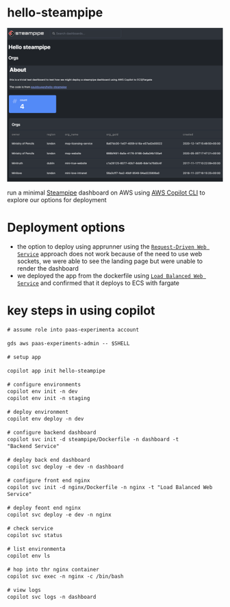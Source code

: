 # hello-steampipe

![](docs/screenshot.png)

run a minimal [Steampipe](https://steampipe.io) dashboard on AWS using [AWS Copilot CLI](https://aws.github.io/copilot-cli/) to explore our options for deployment

# Deployment options

- the option to deploy using apprunner using the [`Request-Driven Web Service`](https://aws.github.io/copilot-cli/docs/concepts/services/#request-driven-web-service) approach does not work because of the need to use web sockets, we were able to see the landing page but were unable to render the dashboard
- we deployed the app from the dockerfile using [`Load Balanced Web Service`](https://aws.github.io/copilot-cli/docs/concepts/services/#load-balanced-web-service) and confirmed that it deploys to ECS with fargate

# key steps in using copilot


```
# assume role into paas-experimenta account

gds aws paas-experiments-admin -- $SHELL

# setup app

copilot app init hello-steampipe

# configure environments 
copilot env init -n dev
copilot env init -n staging

# deploy environment 
copilot env deploy -n dev

# configure backend dashboard 
copilot svc init -d steampipe/Dockerfile -n dashboard -t 
"Backend Service"

# deploy back end dashboard
copilot svc deploy -e dev -n dashboard

# configure front end nginx 
copilot svc init -d nginx/Dockerfile -n nginx -t "Load Balanced Web Service"

# deploy feont end nginx
copilot svc deploy -e dev -n nginx

# check service 
copilot svc status

# list environmenta 
copilot env ls

# hop into thr nginx container
copilot svc exec -n nginx -c /bin/bash

# view logs
copilot svc logs -n dashboard

```


